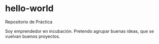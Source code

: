 # hello-world
Repositorio de Práctica

Soy emprendedor en incubación. Pretendo agrupar buenas ideas, que se vuelvan buenos proyectos.
